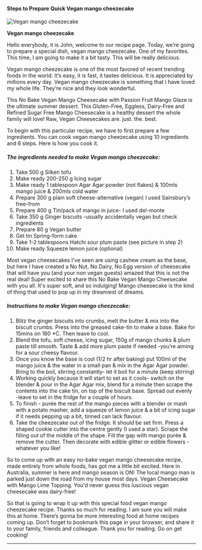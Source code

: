             

#### Steps to Prepare Quick Vegan mango cheezecake

![Vegan mango cheezecake](https://img-global.cpcdn.com/recipes/d078c878fba3ca73/751x532cq70/vegan-mango-cheezecake-recipe-main-photo.jpg)

**Vegan mango cheezecake**

Hello everybody, it is John, welcome to our recipe page. Today, we’re going to prepare a special dish, vegan mango cheezecake. One of my favorites. This time, I am going to make it a bit tasty. This will be really delicious.

Vegan mango cheezecake is one of the most favored of recent trending foods in the world. It’s easy, it is fast, it tastes delicious. It is appreciated by millions every day. Vegan mango cheezecake is something that I have loved my whole life. They’re nice and they look wonderful.

This No Bake Vegan Mango Cheesecake with Passion Fruit Mango Glaze is the ultimate summer dessert. This Gluten-Free, Eggless, Dairy-Free and Refined Sugar Free Mango Cheesecake is a healthy dessert the whole family will love! Raw, Vegan Cheesecakes are. just. the. best.

To begin with this particular recipe, we have to first prepare a few ingredients. You can cook vegan mango cheezecake using 10 ingredients and 6 steps. Here is how you cook it.

##### The ingredients needed to make Vegan mango cheezecake:

1.  Take 500 g Silken tofu
2.  Make ready 200-250 g Icing sugar
3.  Make ready 1 tablespoon Agar Agar powder (not flakes) & 100mls mango juice & 200mls cold water
4.  Prepare 300 g plain soft cheese-alternative (vegan) I used Sainsbury’s free-from
5.  Prepare 400 g Tin/pack of mango in juice- I used del-monte
6.  Take 350 g Ginger biscuits -usually accidentally vegan but check ingredients
7.  Prepare 80 g Vegan butter
8.  Get tin Spring-form cake
9.  Take 1-2 tablespoons Hatchi sour plum paste (see picture in step 2)
10.  Make ready Squeeze lemon juice (optional)

Most vegan cheesecakes I've seen are using cashew cream as the base, but here I have created a No Nut, No Dairy, No Egg version of cheesecake that will have you (and your non vegan guests) amazed that this is not the real deal! Super excited to share this No Bake Vegan Mango Cheesecake with you all. It's super soft, and so indulging! Mango cheesecake is the kind of thing that used to pop up in my dreamiest of dreams.

##### Instructions to make Vegan mango cheezecake:

1.  Blitz the ginger biscuits into crumbs, melt the butter & mix into the biscuit crumbs. Press into the greased cake-tin to make a base. Bake for 15mins on 180 \*C. Then leave to cool.
2.  Blend the tofu, soft cheese, icing sugar, 150g of mango chunks & plum paste till smooth. Taste & add more plum paste if needed -you’re aiming for a sour cheesy flavour.
3.  Once you know the base is cool (1/2 hr after baking) put 100ml of the mango juice & the water in a small pan & mix in the Agar Agar powder. Bring to the boil, stirring constantly- let it boil for a minute (keep stirring)
4.  Working quickly because it will start to set as it cools- switch on the blender & pour in the Agar Agar mix, blend for a minute then scrape the contents into the cake tin, on top of the biscuit base. Spread out evenly -leave to set in the fridge for a couple of hours.
5.  To finish - purée the rest of the mango pieces with a blender or mash with a potato masher, add a squeeze of lemon juice & a bit of icing sugar if it needs pepping up a bit, tinned can lack flavour.
6.  Take the cheezecake out of the fridge. It should be set firm. Press a shaped cookie cutter into the centre gently (I used a star). Scrape the filling out of the middle of the shape. Fill the gap with mango purée & remove the cutter. Then decorate with edible glitter or edible flowers -whatever you like!

So to come up with an easy no-bake vegan mango cheesecake recipe, made entirely from whole foods, has got me a little bit excited. Here in Australia, summer is here and mango season is ON! The local mango man is parked just down the road from my house most days. Vegan Cheesecake with Mango Lime Topping. You'd never guess this luscious vegan cheesecake was dairy-free!

So that is going to wrap it up with this special food vegan mango cheezecake recipe. Thanks so much for reading. I am sure you will make this at home. There’s gonna be more interesting food at home recipes coming up. Don’t forget to bookmark this page in your browser, and share it to your family, friends and colleague. Thank you for reading. Go on get cooking!

* * *